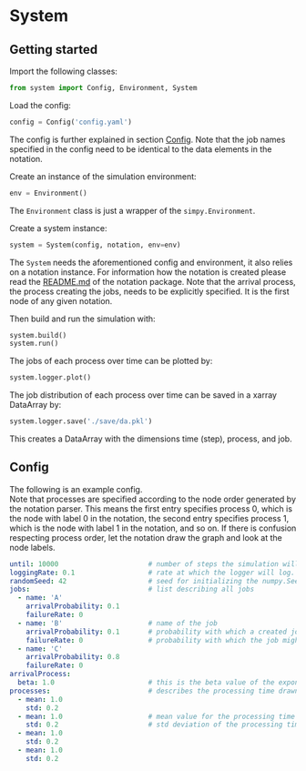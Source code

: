 # System

## Getting started

Import the following classes:
```python
from system import Config, Environment, System
```

Load the config:
```python
config = Config('config.yaml')
```
The config is further explained in section [Config](#config). 
Note that the job names specified in the config need to be identical to the data elements in the notation.


Create an instance of the simulation environment:
```python
env = Environment()
```
The `Environment` class is just a wrapper of the `simpy.Environment`.

Create a system instance:
```python
system = System(config, notation, env=env)
```
The `System` needs the aforementioned config and environment, it also relies on a notation instance.
For information how the notation is created please read the [README.md](../notation/README.md) of the notation package. 
Note that the arrival process, the process creating the jobs, needs to be explicitly specified. 
It is the first node of any given notation.

Then build and run the simulation with:
```python
system.build()
system.run()
```

The jobs of each process over time can be plotted by:
```python
system.logger.plot()
```

The job distribution of each process over time can be saved in a xarray DataArray by:

```python
system.logger.save('./save/da.pkl')
```

This creates a DataArray with the dimensions time (step), process, and job.

## Config
The following is an example config.  
Note that processes are specified according to the node order generated by the notation parser.
This means the first entry specifies process 0, which is the node with label 0 in the notation, 
the second entry specifies process 1, which is the node with label 1 in the notation, and so on.
If there is confusion respecting process order, let the notation draw the graph and look at the node labels.
```yaml
until: 10000                      # number of steps the simulation will run
loggingRate: 0.1                  # rate at which the logger will log. 0.1 means it will log 10 time per step
randomSeed: 42                    # seed for initializing the numpy.SeedSequence from which the random number generators are created
jobs:                             # list describing all jobs
  - name: 'A'
    arrivalProbability: 0.1
    failureRate: 0
  - name: 'B'                     # name of the job
    arrivalProbability: 0.1       # probability with which a created job is of this job type. Needs to sum to 1.0 over all jobs
    failureRate: 0                # probability with which the job might fail quality control 
  - name: 'C'
    arrivalProbability: 0.8
    failureRate: 0
arrivalProcess:
  beta: 1.0                       # this is the beta value of the exponential function used for simulating the job arrival time
processes:                        # describes the processing time drawn from the normal distribution of a job
  - mean: 1.0
    std: 0.2
  - mean: 1.0                     # mean value for the processing time of this specific process
    std: 0.2                      # std deviation of the processing time of this specific process
  - mean: 1.0
    std: 0.2
  - mean: 1.0
    std: 0.2
```